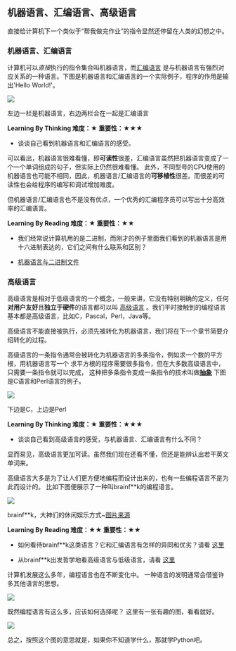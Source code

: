 ## 机器语言、汇编语言、高级语言

直接给计算机下一个类似于“帮我做完作业”的指令显然还停留在人类的幻想之中。

### 机器语言、汇编语言

计算机可以*直接*执行的指令集合叫机器语言，而[汇编语言](https://en.wikipedia.org/wiki/Assembly_language)
是与机器语言有强烈对应关系的一种语言。下图是机器语言和汇编语言的一个实际例子，程序的作用是输出'Hello World!'。

![](https://raw.githubusercontent.com/CodingGirlsClub/python-tutorial-turtle/master/x/image/machine_code_and_assemble.png)

左边一栏是机器语言，右边两栏合在一起是汇编语言

**Learning By Thinking 难度：★ 重要性：★★★**

- 谈谈自己看到机器语言和汇编语言的感受。

可以看出，机器语言很难看懂，即**可读性**很差，汇编语言虽然把机器语言变成了一个一个单词组成的句子，但实际上仍然很难看懂。
此外，不同型号的CPU使用的机器语言也可能不相同，因此，机器语言/汇编语言的**可移植性**很差。而很差的可读性也会给程序的编写和调试增加难度。

但机器语言/汇编语言也不是没有优点，一个优秀的汇编程序员可以写出十分高效率的汇编语言。

**Learning By Reading 难度：★ 重要性：★★**

- 我们经常说计算机用的是二进制，而刚才的例子里面我们看到的机器语言是用十六进制表达的，它们之间有什么联系和区别？

- [机器语言与二进制文件](https://stackoverflow.com/questions/21571709/difference-between-machine-language-binary-code-and-a-binary-file)

### 高级语言

高级语言是相对于低级语言的一个概念，一般来讲，它没有特别明确的定义，任何**对用户友好**且**独立于硬件**的语言都可以叫
[高级语言](https://www.techopedia.com/definition/3925/high-level-language-hll)
。我们平时接触到的编程语言基本都是高级语言，比如C，Pascal，Perl，Java等。

高级语言不能直接被执行，必须先被转化为机器语言，我们将在下一个章节简要介绍转化的过程。

高级语言的一条指令通常会被转化为机器语言的多条指令，例如求一个数的平方根，用机器语言写一个
求平方根的程序需要很多指令，但在大多数高级语言中，只需要一条指令就可以完成，
这种把多条指令变成一条指令的技术叫做[**抽象**](https://en.wikipedia.org/wiki/Abstraction_(software_engineering))
下图是C语言和Perl语言的例子。

![](https://raw.githubusercontent.com/CodingGirlsClub/python-tutorial-turtle/master/x/image/perl_c.png)

下边是C，上边是Perl

**Learning By Thinking 难度：★ 重要性：★★★**

- 谈谈自己看到高级语言的感受，与机器语言、汇编语言有什么不同？

显而易见，高级语言更加可读。虽然我们现在还看不懂，但还是能辨认出若干英文单词来。

高级语言大多是为了让人们更方便地编程而设计出来的，也有一些编程语言不是为此而设计的。
比如下图便展示了一种叫brainf**k的编程语言。

![](https://raw.githubusercontent.com/CodingGirlsClub/python-tutorial-turtle/master/x/image/brainfuck.png)

brainf**k，大神们的休闲娱乐方式~[图片来源](https://github.com/dotzero/brainfuck-php/blob/master/examples/99bottlesofbeer.bf)

**Learning By Reading 难度：★★ 重要性：★★**

- 如何看待brainf**k这类语言？它和汇编语言有怎样的异同和优劣？请看
[这里](https://www.slant.co/versus/120/128/~assembly_vs_brainfuck)

- 从brainf**k出发哲学地看高级语言与低级语言，请看
[这里](https://esolangs.org/wiki/Category_talk:Low-level)

计算机发展这么多年，编程语言也在不断变化中。
一种语言的发明通常会借鉴许多其他语言的思想。

![](http://www.digibarn.com/collections/posters/tongues/tongues.jpg)

既然编程语言有这么多，应该如何选择呢？
这里有一张有趣的图，看看就好。

![](http://www.dailyinfographic.com/wp-content/uploads/2015/06/OBHEr1J.png)

总之，按照这个图的意思就是，如果你不知道学什么，那就学Python吧。

